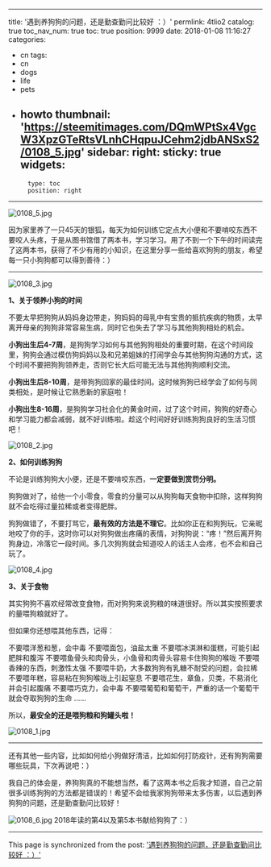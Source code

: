 
---
title: '遇到养狗狗的问题，还是勤查勤问比较好 ：）'
permlink: 4tlio2
catalog: true
toc_nav_num: true
toc: true
position: 9999
date: 2018-01-08 11:16:27
categories:
- cn
tags:
- cn
- dogs
- life
- pets
- howto
thumbnail: 'https://steemitimages.com/DQmWPtSx4VgcW3XpzGTeRtsVLnhCHqpuJCehm2jdbANSxS2/0108_5.jpg'
sidebar:
    right:
        sticky: true
widgets:
    -
        type: toc
        position: right
---


![0108_5.jpg](https://steemitimages.com/DQmWPtSx4VgcW3XpzGTeRtsVLnhCHqpuJCehm2jdbANSxS2/0108_5.jpg)

因为家里养了一只45天的银狐，每天为如何训练它定点大小便和不要啃咬东西不要咬人头疼，于是从图书馆借了两本书，学习学习。用了不到一个下午的时间读完了这两本书，获得了不少有用的小知识，在这里分享一些给喜欢狗狗的朋友，希望每一只小狗狗都可以得到善待：）

**********

![0108_3.jpg](https://steemitimages.com/DQmS6oH8EV8s4EfyoCEmsnGMLadgPddCSKUTpDEWNv7cNRb/0108_3.jpg)

**1、关于领养小狗的时间**

不要太早把狗狗从妈妈身边带走，狗妈妈的母乳中有宝贵的抵抗疾病的物质，太早离开母亲的狗狗非常容易生病，同时它也失去了学习与其他狗狗相处的机会。

**小狗出生后4-7周**，是狗狗学习如何与其他狗狗相处的重要时期，在这个时间段里，狗狗会通过模仿狗妈妈以及和兄弟姐妹的打闹学会与其他狗狗沟通的方式，这个时间不要把狗狗领养走，否则它长大后可能无法与其他狗狗顺利交流。

**小狗出生后8-10周**，是带狗狗回家的最佳时间。这时候狗狗已经学会了如何与同类相处，是时候让它熟悉新的家庭啦！

**小狗出生8-16周**，是狗狗学习社会化的黄金时间，过了这个时间，狗狗的好奇心和学习能力都会减弱，就不好训练啦。趁这个时间好好训练狗狗良好的生活习惯吧！

![0108_2.jpg](https://steemitimages.com/DQmNV3VPvHLqypUCu14Dt8GAzbsjNqRRo4SbHBFLbj7X4po/0108_2.jpg)

**2、如何训练狗狗**

不论是训练狗狗大小便，还是不要啃咬东西，**一定要做到赏罚分明。**

狗狗做对了，给他一个小零食，零食的分量可以从狗狗每天食物中扣除，这样狗狗就不会吃得过量拉稀或者变得肥胖。

狗狗做错了，不要打骂它，**最有效的方法是不理它**。比如你正在和狗狗玩，它亲昵地咬了你的手，这时你可以对狗狗做出疼痛的表情，对狗狗说：“疼！”然后离开狗狗身边，冷落它一段时间。多几次狗狗就会知道咬人的话主人会疼，也不会和自己玩了。

![0108_4.jpg](https://steemitimages.com/DQmPhsL1qCvVStnGwsHRmo1vaUXaWPoKd351yUUdKFmKTN1/0108_4.jpg)

**3、关于食物**

其实狗狗不喜欢经常改变食物，而对狗狗来说狗粮的味道很好。所以其实按照要求的量喂狗粮就好了。

但如果你还想喂其他东西，记得：

不要喂洋葱和葱，会中毒
不要喂面包，油盐太重
不要喂冰淇淋和蛋糕，可能引起肥胖和腹泻
不要喂鱼骨头和肉骨头，小鱼骨和肉骨头容易卡住狗狗的喉咙
不要喂香辣的东西，刺激性太强
不要喂牛奶，大多数狗狗有乳糖不耐受的问题，会拉稀
不要喂年糕，容易粘在狗狗喉咙上引起窒息
不要喂花生，章鱼，贝类，不易消化并会引起腹痛
不要喂巧克力，会中毒
不要喂葡萄和葡萄干，严重的话一个葡萄干就会夺取狗狗的生命
……

所以，**最安全的还是喂狗粮和狗罐头啦！**

![0108_1.jpg](https://steemitimages.com/DQmWgrJtgsxbWy6fJJ7LUnR3CVF9XfK3RJBjDaALpzzj8TN/0108_1.jpg)

**********

还有其他一些内容，比如如何给小狗做好清洁，比如如何打防疫针，还有狗狗需要哪些玩具，下次再说吧：）

我自己的体会是，养狗狗真的不能想当然，看了这两本书之后我才知道，自己之前很多训练狗狗的方法都是错误的！希望不会给我家狗狗带来太多伤害，以后遇到养狗狗的问题，还是勤查勤问比较好！

![0108_6.jpg](https://steemitimages.com/DQmU5Dhyme3P7TdKKchvRjpWRg1ogjwfSuQvTWktazqTSGx/0108_6.jpg)
2018年读的第4以及第5本书献给狗狗了：）

- - -

This page is synchronized from the post: ['遇到养狗狗的问题，还是勤查勤问比较好 ：）'](https://steemit.com/@weisheng167388/4tlio2)
